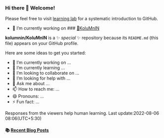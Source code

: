 ### Hi there 👋 Welcome!
Please feel free to visit [learning lab](https://lab.github.com/kolumnin) for a systematic introduction to GitHub.
- 🔭 I’m currently working on ### [🌼KoluMnIN](https://kolumnin.github.io/KoluMnIN/)

<!---->
**kolumnin/KoluMnIN** is a ✨ _special_ ✨ repository because its `README.md` (this file) appears on your GitHub profile.

Here are some ideas to get you started:

- 🔭 I’m currently working on ...
- 🌱 I’m currently learning ...
- 👯 I’m looking to collaborate on ...
- 🤔 I’m looking for help with ...
- 💬 Ask me about ...
- 📫 How to reach me: ...
- 😄 Pronouns: ...
- ⚡ Fun fact: ...

Responses from the viewers help human learning.
Last update:2022-08-06 08:06(UTC+5:30)
#### :books: [Recent Blog Posts](https://kolumnin.hashnode.dev)
<!-- BLOGPOSTS:START -->
<!-- BLOGPOSTS:END -->
